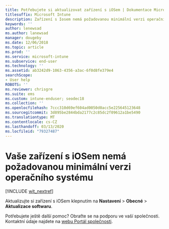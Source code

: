 ```yaml
---
title: Potřebujete si aktualizovat zařízení s iOSem | Dokumentace Microsoftu
titlesuffix: Microsoft Intune
description: Zařízení s Iosem nemá požadovanou minimální verzi operačního systému.
keywords: ''
author: lenewsad
ms.author: lanewsad
manager: dougeby
ms.date: 12/06/2018
ms.topic: article
ms.prod: ''
ms.service: microsoft-intune
ms.subservice: end-user
ms.technology: ''
ms.assetid: ab3242d9-1063-4356-a3ac-6f0d8fe379e4
searchScope:
- User help
ROBOTS: ''
ms.reviewer: chrisgre
ms.suite: ems
ms.custom: intune-enduser; seodec18
ms.collection: ''
ms.openlocfilehash: 7ccc310d69ef604ad0050d0acc5e225645123648
ms.sourcegitcommit: 3d895be2844bda2177c2c85dc2f09612a1be5490
ms.translationtype: MT
ms.contentlocale: cs-CZ
ms.lasthandoff: 03/13/2020
ms.locfileid: "79327487"
---
```

# <a name="your-ios-device-doesnt-have-the-required-minimum-operating-system-version"></a>Vaše zařízení s iOSem nemá požadovanou minimální verzi operačního systému

[!INCLUDE [wit_nextref](includes/end-user-os-update-guidance.md)]

Aktualizujte si zařízení s iOSem klepnutím na **Nastavení** > **Obecné** > **Aktualizace softwaru**.

Potřebujete ještě další pomoc? Obraťte se na podporu ve vaší společnosti. Kontaktní údaje najdete na [webu Portál společnosti](https://go.microsoft.com/fwlink/?linkid=2010980).
